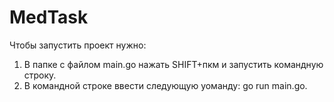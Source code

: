 # MedTask

Чтобы запустить проект нужно:

1) В папке с файлом main.go нажать SHIFT+пкм и запустить командную строку. 
2) В командной строке ввести следующую уоманду: go run main.go.
